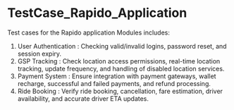 # TestCase_Rapido_Application
Test cases for the Rapido application Modules includes:

1. User Authentication : Checking valid/invalid logins, password reset, and session expiry.
2. GSP Tracking : Check location access permissions, real-time location tracking, update frequency, and handling of disabled location services.
3. Payment System : Ensure integration with payment gateways, wallet recharge, successful and failed payments, and refund processing.
4. Ride Booking : Verify ride booking, cancellation, fare estimation, driver availability, and accurate driver ETA updates.
